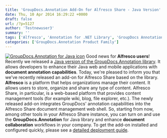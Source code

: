 ```yaml
---
title: 'GroupDocs.Annotation Add-On for Alfresco Share - Java Version'
date: Thu, 10 Apr 2014 16:29:22 +0000
draft: false
url: /?p=5127
author: 'Testnewuser3'
summary: ''
tags: ['Alfresco', 'Annotation for .NET Library', 'GroupDocs Annotation', 'plugin']
categories: ['GroupDocs.Annotation Product Family']
---
```


[![GroupDocs.Annotation for Java icon](https://blog.groupdocs.com/wp-content/uploads/sites/4/2014/04/GroupDocs.Annotation-for-Java.png "GroupDocs.Annotation for Java")](http://groupdocs.com/java/document-annotation-library) Good news for **Alfresco users**! Recently we released a [Java version of the GroupDocs.Annotation library](http://groupdocs.com/java/document-annotation-library "Annotate Documents from Your Java App"). It allows developers to enhance their Java web and mobile applications with **document annotation capabilities**. Today, we're pleased to inform you that we've recently released an add-on for Alfresco Share based on the library. **Alfresco** is a platform that helps organizations manage their content. It allows users to store, organize and share any type of content. Alfresco Share, in particular, is a web-based platform that provides content management tools (for example wiki, blog, file explorer, etc.). The newly released add-on integrates GroupDocs' annotation capabilities into the Alfresco Share document management web shell. So, starting from now, among other tools in your Alfresco Share instance, you can turn on and use the **GroupDocs.Annotation** for Java library and enhance **document collaboration** workflows in your company. To get the add-on installed and configured quickly, please see a [detailed deployment guide](http://groupdocs.com/docs/display/annotationjava/Integrating+GroupDocs.Annotation+for+Java+Plugin+with+Alfresco#IntegratingGroupDocs.AnnotationforJavaPluginwithAlfresco-controller "Integrating GroupDocs.Annotation for Java Plugin with Alfresco").



